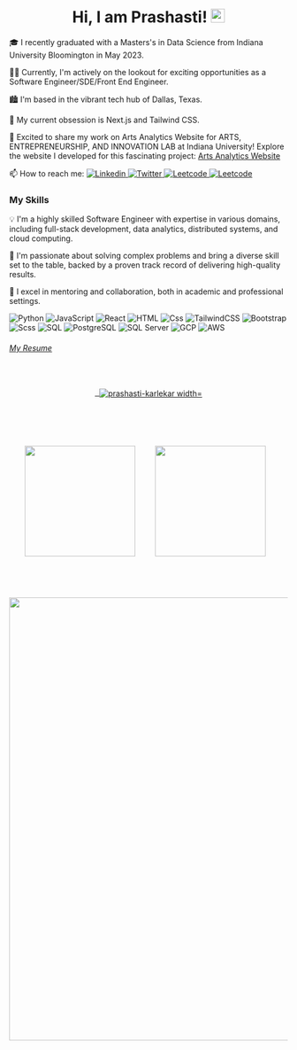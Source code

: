 <h1 align="center">
  Hi, I am Prashasti! <img src="https://media.giphy.com/media/hvRJCLFzcasrR4ia7z/giphy.gif" width="25px" height="25px">
</h1>


🎓 I recently graduated with a Masters's in Data Science from Indiana University Bloomington in May 2023.

👩‍💻 Currently, I'm actively on the lookout for exciting opportunities as a Software Engineer/SDE/Front End Engineer.

🏙️ I'm based in the vibrant tech hub of Dallas, Texas.

🚀 My current obsession is Next.js and Tailwind CSS.

🎨 Excited to share my work on Arts Analytics Website for ARTS, ENTREPRENEURSHIP, AND INNOVATION LAB at Indiana University! Explore the website I developed for this fascinating project: <a href="https://www.artsanalytics.org/">Arts Analytics Website</a>

📫 How to reach me: <a href="https://www.linkedin.com/in/prashasti-karlekar/">
  <img
    alt="Linkedin"
    src="https://img.shields.io/badge/linkedin-0077B5?logo=linkedin&logoColor=white&style=flat"
  />
<a href="https://twitter.com/daemon_catt"/>    <img
    alt="Twitter"
    src="https://img.shields.io/badge/Twitter-1DA1F2?logo=twitter&logoColor=white&style=flat"
  />
</a>
<a href="https://leetcode.com/prashasti_karlekar"/>    <img
    alt="Leetcode"
    src="https://img.shields.io/badge/LeetCode-000000?logo=LeetCode&logoColor=white&style=flat"
  />
</a>
<a href="https://www.instagram.com/cattssssssss/"/>    <img
    alt="Leetcode"
    src="https://img.shields.io/badge/Instagram-E4405F?style=flat&logo=instagram&logoColor=white"
  />
</a>
### My Skills
💡 I'm a highly skilled Software Engineer with expertise in various domains, including full-stack development, data analytics, distributed systems, and cloud computing.

🧩 I'm passionate about solving complex problems and bring a diverse skill set to the table, backed by a proven track record of delivering high-quality results.

🤝 I excel in mentoring and collaboration, both in academic and professional settings.

<p>
  <img alt="Python" src="https://img.shields.io/badge/Python-3776AB?style=for-the-badge&logo=python&logoColor=white&style=flat" />
  <img alt="JavaScript" src="https://img.shields.io/badge/JavaScript-F7DF1E?logo=javascript&logoColor=white&style=flat" />
  <img alt="React" src="https://img.shields.io/badge/React-61DAFB?logo=react&logoColor=white&style=flat" />
  <img alt="HTML" src="https://img.shields.io/badge/HTML-E34F26?logo=html5&logoColor=white&style=flat" />
  <img alt="Css" src="https://img.shields.io/badge/CSS-1572B6?logo=css3&logoColor=white&style=flat" />
   <img alt="TailwindCSS" src="https://img.shields.io/badge/Tailwind CSS-38B2AC?&logo=tailwind+css&logoColor=white&style=flat"/>
  <img alt="Bootstrap" src="https://img.shields.io/badge/Bootstrap-7952B3?&logo=bootstrap&logoColor=white&style=flat"/>
  <img alt="Scss" src="https://img.shields.io/badge/Scss-CC6699?logo=sass&logoColor=white&style=flat" />
    <img alt="SQL" src="https://img.shields.io/badge/SQL-%2300f?logo=sql&logoColor=white&style=flat" />
  <img alt="PostgreSQL" src="https://img.shields.io/badge/PostgreSQL-336791?logo=postgresql&logoColor=white&style=flat" />
  <img alt="SQL Server" src="https://img.shields.io/badge/SQL Server-CC2927?logo=microsoft+sql+server&logoColor=white&style=flat" />
  <img alt="GCP" src="https://img.shields.io/badge/GCP-%234285F4?style=flat&logo=googlecloud&logoColor=white" />
<img alt="AWS" src="https://img.shields.io/badge/AWS-%23232F3E?style=flat&logo=amazonaws&logoColor=white">
</p>
<h6>  <a href="https://github.com/prashastikarlekar/resume" /> My Resume</h6> 
<br>
<div align="center" >

   <p>&nbsp;
     <img align="center" src="https://github-readme-streak-stats.herokuapp.com/?user=prashastikarlekar&theme=react&date_format=M%20j%5B%2C%20Y%5D" alt="prashasti-karlekar width="500px"/>
   </p>

 </div>
<br>
<!-- Most Used Languages --><br>
<!-- Create a table with no boundaries and space between columns -->
<table align="center" style="border: none; border-collapse: separate; border-spacing: 20px;">
  <tr>
    <td>
      <img src="https://github-readme-stats.vercel.app/api/top-langs?username=prashastikarlekar&show_icons=true&locale=en&layout=compact" height="200px" />
    </td>
    <td>
      <img src="https://github-readme-stats.vercel.app/api?username=prashastikarlekar&count_private=true&theme=radical&show_icons=true" height="200px" />
    </td>
  </tr>
</table>

<br><br>
<img src="https://github-profile-trophy.vercel.app/?username=prashastikarlekar" width="800px">


